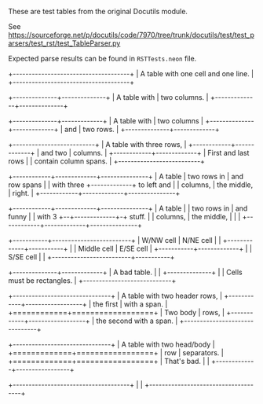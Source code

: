 These are test tables from the original Docutils module.

See https://sourceforge.net/p/docutils/code/7970/tree/trunk/docutils/test/test_parsers/test_rst/test_TableParser.py

Expected parse results can be found in `RSTTests.neon` file.

+-------------------------------------+
| A table with one cell and one line. |
+-------------------------------------+

+--------------+--------------+
| A table with | two columns. |
+--------------+--------------+

+--------------+-------------+
| A table with | two columns |
+--------------+-------------+
| and          | two rows.   |
+--------------+-------------+

+--------------------------+
| A table with three rows, |
+------------+-------------+
| and two    | columns.    |
+------------+-------------+
| First and last rows      |
| contain column spans.    |
+--------------------------+

+------------+-------------+---------------+
| A table    | two rows in | and row spans |
| with three +-------------+ to left and   |
| columns,   | the middle, | right.        |
+------------+-------------+---------------+

+------------+-------------+---------------+
| A table |  | two rows in | and funny     |
| with 3  +--+-------------+-+ stuff.      |
| columns,   | the middle, | |             |
+------------+-------------+---------------+

+-----------+-------------------------+
| W/NW cell | N/NE cell               |
|           +-------------+-----------+
|           | Middle cell | E/SE cell |
+-----------+-------------+           |
| S/SE cell               |           |
+-------------------------+-----------+

+--------------+-------------+
| A bad table. |             |
+--------------+             |
| Cells must be rectangles.  |
+----------------------------+

+-------------------------------+
| A table with two header rows, |
+------------+------------------+
| the first  | with a span.     |
+============+==================+
| Two body   | rows,            |
+------------+------------------+
| the second with a span.       |
+-------------------------------+

+-------------------------------+
| A table with two head/body    |
+=============+=================+
| row         | separators.     |
+=============+=================+
| That's bad. |                 |
+-------------+-----------------+

+-------------------------------------+
|                                     |
+-------------------------------------+

